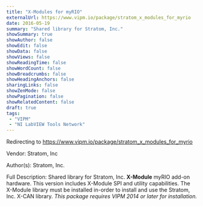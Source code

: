 ```yaml
---
title: "X-Modules for myRIO"
externalUrl: https://www.vipm.io/package/stratom_x_modules_for_myrio
date: 2016-05-19
summary: "Shared library for Stratom, Inc."
showSummary: true
showAuthor: false
showEdit: false
showData: false
showViews: false
showReadingTime: false
showWordCount: false
showBreadcrumbs: false
showHeadingAnchors: false
sharingLinks: false
showZenMode: false
showPagination: false
showRelatedContent: false
draft: true
tags:
 - "VIPM"
 - "NI LabVIEW Tools Network"
---
```


Redirecting to https://www.vipm.io/package/stratom_x_modules_for_myrio

Vendor: Stratom, Inc

Author(s): Stratom, Inc.
 
Full Description:
Shared library for Stratom, Inc. **X-Module** myRIO add-on hardware. This version includes X-Module SPI and utility capabilities. The X-Module library must be installed in-order to install and use the Stratom, Inc. X-CAN library. *This package requires VIPM 2014 or later for installation.*